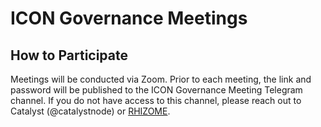 # ICON Governance Meetings

## How to Participate

Meetings will be conducted via Zoom. Prior to each meeting, the link and password will be published to the ICON Governance Meeting Telegram channel. If you do not have access to this channel, please reach out to Catalyst (@catalystnode) or [RHIZOME](https://t.me/rhizomeicx).